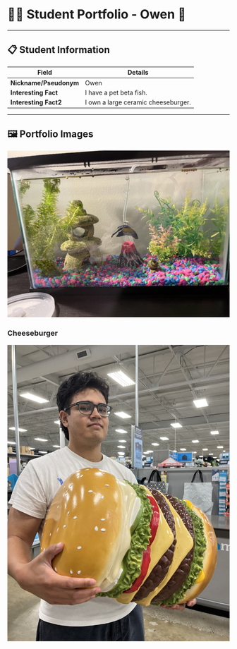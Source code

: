 # 👨‍🎓 Student Portfolio - Owen 🚴

---

## 📋 Student Information

| **Field** | **Details** |
|-----------|-------------|
| **Nickname/Pseudonym** | Owen |
| **Interesting Fact** | I have a pet beta fish. |
| **Interesting Fact2** | I own a large ceramic cheeseburger. |

---

## 🖼️ Portfolio Images


![My pet](../../IMG_0822.jpg)

### Cheeseburger
![Me purchasing my large ceramic cheeseburger](../../IMG_2398.jpg)


